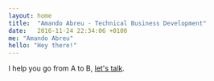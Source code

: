 ```yaml
---
layout: home
title:  "Amando Abreu - Technical Business Development"
date:   2016-11-24 22:34:06 +0100
me: "Amando Abreu"
hello: "Hey there!"
---
```


I help you go from A to B, <a href="mailto:amando.abreu@gmail.com">let's talk</a>.
